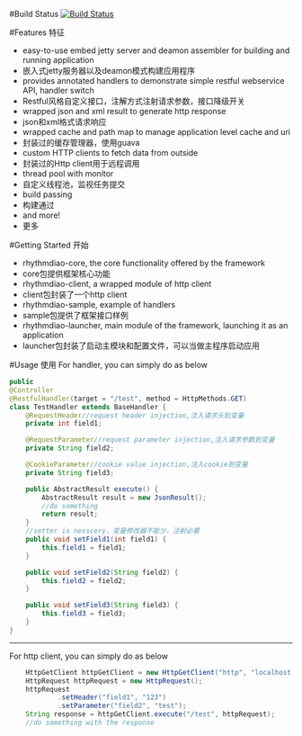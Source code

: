 #Build Status
[![Build Status](https://travis-ci.org/rhythmdiao/rhythmdiao-java-base.svg?branch=master)](https://travis-ci.org/rhythmdiao/rhythmdiao-java-base)

#Features 特征
*   easy-to-use embed jetty server and deamon assembler for building and running application
*   嵌入式jetty服务器以及deamon模式构建应用程序
*   provides annotated handlers to demonstrate simple restful webservice API, handler switch
*   Restful风格自定义接口，注解方式注射请求参数，接口降级开关
*   wrapped json and xml result to generate http response
*   json和xml格式请求响应
*   wrapped cache and path map to manage application level cache and uri
*   封装过的缓存管理器，使用guava
*   custom HTTP clients to fetch data from outside
*   封装过的Http client用于远程调用
*   thread pool with monitor
*   自定义线程池，监视任务提交
*   build passing
*   构建通过
*   and more!
*   更多

#Getting Started 开始
*   rhythmdiao-core, the core functionality offered by the framework
*   core包提供框架核心功能
*   rhythmdiao-client, a wrapped module of http client 
*   client包封装了一个http client
*   rhythmdiao-sample, example of handlers
*   sample包提供了框架接口样例
*   rhythmdiao-launcher, main module of the framework, launching it as an application 
*   launcher包封装了启动主模块和配置文件，可以当做主程序启动应用   

#Usage 使用
For handler, you can simply do as below
```java
public
@Controller
@RestfulHandler(target = "/test", method = HttpMethods.GET)
class TestHandler extends BaseHandler {
    @RequestHeader//request header injection,注入请求头到变量
    private int field1;

    @RequestParameter//request parameter injection,注入请求参数到变量
    private String field2;

    @CookieParameter//cookie value injection,注入cookie到变量
    private String field3;

    public AbstractResult execute() {
        AbstractResult result = new JsonResult();
        //do something
        return result;
    }
    //setter is nesscery，变量修改器不能少，注射必要
    public void setField1(int field1) {
        this.field1 = field1;
    }

    public void setField2(String field2) {
        this.field2 = field2;
    }

    public void setField3(String field3) {
        this.field3 = field3;
    }
}
```
--------------------
For http client, you can simply do as below
```java
    HttpGetClient httpGetClient = new HttpGetClient("http", "localhost:8080");
    HttpRequest httpRequest = new HttpRequest();
    httpRequest
            .setHeader("field1", "123")
            .setParameter("field2", "test");
    String response = httpGetClient.execute("/test", httpRequest);
    //do something with the response
```
